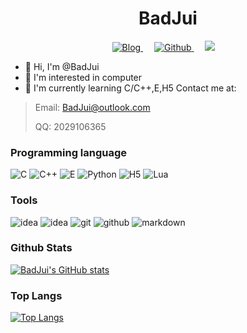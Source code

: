 <h1 align="center">BadJui</h1>
<div align="center">
  <a href="BadJui.cnblogs.com" target="_blank">
    <img alt="Blog" src="http://common.cnblogs.com/favicon.svg" />
  </a>&emsp;
  <a href="https://github.com/BadJui" target="_blank">
    <img alt="Github" src="https://img.shields.io/badge/GitHub-BadJui-%2312100E.svg?logo=Github&logoColor=white" />
  </a>&emsp;
  <a href="https://space.bilibili.com/514225993"><img src="https://img.shields.io/badge/bilibili-B%E7%AB%99-ff69b4"></a>&emsp;

</div>


- 👋 Hi, I'm @BadJui
- 👀 I'm interested in computer
- 🌱 I'm currently learning C/C++,E,H5
Contact me at:
> 
> Email: BadJui@outlook.com
> 
> QQ: 2029106365


### Programming language
![C](https://i.328888.xyz/2023/01/06/kff6x.png)
![C++](https://i.328888.xyz/2023/01/06/kfVba.png)
![E](https://img.pcsoft.com.cn/soft/202101/135815-5ff3fff726710.jpg)
![Python](https://i.328888.xyz/2023/01/06/kfDgp.png)
![H5](https://i.328888.xyz/2023/01/06/kfyQk.png)
![Lua](https://i.328888.xyz/2023/01/06/kfACL.png)

### Tools
![idea](https://img.shields.io/badge/-VisualStudio-black?style=for-the-badge&logo=visualstudio&logoColor=white)
![idea](https://img.shields.io/badge/-idea-black?style=for-the-badge&logo=intellij-idea&logoColor=white)
![git](https://img.shields.io/badge/-git-black?style=for-the-badge&logo=git&logoColor=white)
![github](https://img.shields.io/badge/github-black?style=for-the-badge&logo=github&logoColor=white)
![markdown](https://img.shields.io/badge/-markdown-black?style=for-the-badge&logo=markdown&logoColor=white)

### Github Stats
[![BadJui's GitHub stats](https://github-readme-stats.vercel.app/api?username=BadJui&show_icons=true)](https://github.com/anuraghazra/github-readme-stats)
### Top Langs
[![Top Langs](https://github-readme-stats.vercel.app/api/top-langs/?username=BadJui&layout=compact&langs_count=8&card_width=445)](https://github.com/anuraghazra/github-readme-stats)
<!---
BadJui/BadJui is a ✨ special ✨ repository because its `README.md` (this file) appears on your GitHub profile.
You can click the Preview link to take a look at your changes.
--->
